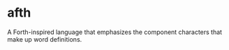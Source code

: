 # afth

A Forth-inspired language that emphasizes the component characters that make up word definitions.
